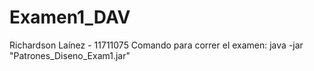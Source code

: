 # Examen1_DAV
Richardson Laínez - 11711075  Comando para correr el examen: java -jar "Patrones_Diseno_Exam1.jar" 
